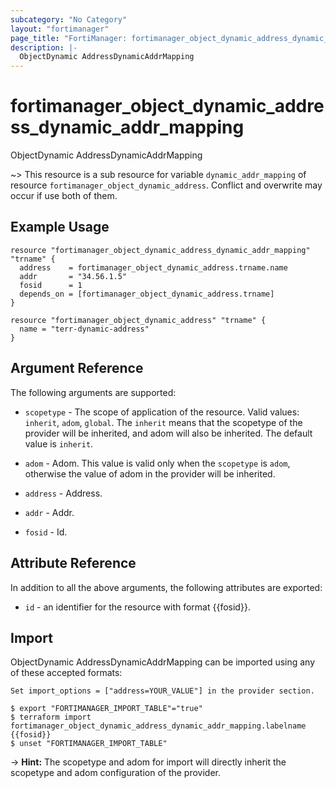 ```yaml
---
subcategory: "No Category"
layout: "fortimanager"
page_title: "FortiManager: fortimanager_object_dynamic_address_dynamic_addr_mapping"
description: |-
  ObjectDynamic AddressDynamicAddrMapping
---
```


# fortimanager_object_dynamic_address_dynamic_addr_mapping
ObjectDynamic AddressDynamicAddrMapping

~> This resource is a sub resource for variable `dynamic_addr_mapping` of resource `fortimanager_object_dynamic_address`. Conflict and overwrite may occur if use both of them.



## Example Usage

```hcl
resource "fortimanager_object_dynamic_address_dynamic_addr_mapping" "trname" {
  address    = fortimanager_object_dynamic_address.trname.name
  addr       = "34.56.1.5"
  fosid      = 1
  depends_on = [fortimanager_object_dynamic_address.trname]
}

resource "fortimanager_object_dynamic_address" "trname" {
  name = "terr-dynamic-address"
}
```

## Argument Reference


The following arguments are supported:

* `scopetype` - The scope of application of the resource. Valid values: `inherit`, `adom`, `global`. The `inherit` means that the scopetype of the provider will be inherited, and adom will also be inherited. The default value is `inherit`.
* `adom` - Adom. This value is valid only when the `scopetype` is `adom`, otherwise the value of adom in the provider will be inherited.
* `address` - Address.

* `addr` - Addr.
* `fosid` - Id.


## Attribute Reference

In addition to all the above arguments, the following attributes are exported:
* `id` - an identifier for the resource with format {{fosid}}.

## Import

ObjectDynamic AddressDynamicAddrMapping can be imported using any of these accepted formats:
```
Set import_options = ["address=YOUR_VALUE"] in the provider section.

$ export "FORTIMANAGER_IMPORT_TABLE"="true"
$ terraform import fortimanager_object_dynamic_address_dynamic_addr_mapping.labelname {{fosid}}
$ unset "FORTIMANAGER_IMPORT_TABLE"
```
-> **Hint:** The scopetype and adom for import will directly inherit the scopetype and adom configuration of the provider.
